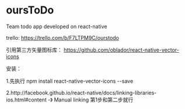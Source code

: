 # oursToDo
Team todo app
developed on react-native

trello: https://trello.com/b/F7LTPM9C/ourstodo

引用第三方矢量图标库：
https://github.com/oblador/react-native-vector-icons

安装：
<p>1.先执行 npm install react-native-vector-icons --save</p>
<p>2.http://facebook.github.io/react-native/docs/linking-libraries-ios.html#content  -》 Manual linking 第1步和第二步就行</p>
